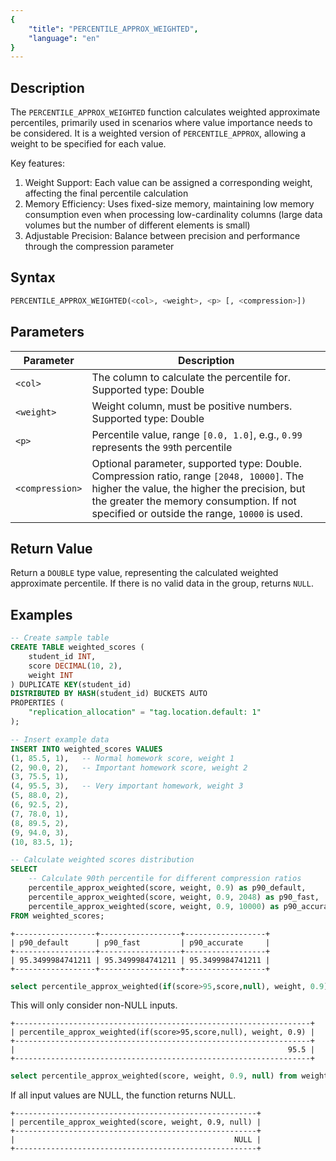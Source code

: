 ```yaml
---
{
    "title": "PERCENTILE_APPROX_WEIGHTED",
    "language": "en"
}
---
```


## Description

The `PERCENTILE_APPROX_WEIGHTED` function calculates weighted approximate percentiles, primarily used in scenarios where value importance needs to be considered. It is a weighted version of `PERCENTILE_APPROX`, allowing a weight to be specified for each value.

Key features:
1. Weight Support: Each value can be assigned a corresponding weight, affecting the final percentile calculation
2. Memory Efficiency: Uses fixed-size memory, maintaining low memory consumption even when processing low-cardinality columns (large data volumes but the number of different elements is small)
3. Adjustable Precision: Balance between precision and performance through the compression parameter

## Syntax

```sql
PERCENTILE_APPROX_WEIGHTED(<col>, <weight>, <p> [, <compression>])
```

## Parameters

| Parameter | Description |
| -- | -- |
| `<col>` | The column to calculate the percentile for. Supported type: Double |
| `<weight>` | Weight column, must be positive numbers. Supported type: Double |
| `<p>` | Percentile value, range `[0.0, 1.0]`, e.g., `0.99` represents the `99`th percentile |
| `<compression>` | Optional parameter, supported type: Double. Compression ratio, range `[2048, 10000]`. The higher the value, the higher the precision, but the greater the memory consumption. If not specified or outside the range, `10000` is used. |

## Return Value

Return a `DOUBLE` type value, representing the calculated weighted approximate percentile.
If there is no valid data in the group, returns `NULL`.

## Examples

```sql
-- Create sample table
CREATE TABLE weighted_scores (
    student_id INT,
    score DECIMAL(10, 2),
    weight INT
) DUPLICATE KEY(student_id)
DISTRIBUTED BY HASH(student_id) BUCKETS AUTO
PROPERTIES (
    "replication_allocation" = "tag.location.default: 1"
);

-- Insert example data
INSERT INTO weighted_scores VALUES
(1, 85.5, 1),   -- Normal homework score, weight 1
(2, 90.0, 2),   -- Important homework score, weight 2
(3, 75.5, 1),
(4, 95.5, 3),   -- Very important homework, weight 3
(5, 88.0, 2),
(6, 92.5, 2),
(7, 78.0, 1),
(8, 89.5, 2),
(9, 94.0, 3),
(10, 83.5, 1);

-- Calculate weighted scores distribution
SELECT 
    -- Calculate 90th percentile for different compression ratios
    percentile_approx_weighted(score, weight, 0.9) as p90_default,          -- Default compression ratio
    percentile_approx_weighted(score, weight, 0.9, 2048) as p90_fast,       -- Lower compression ratio, faster
    percentile_approx_weighted(score, weight, 0.9, 10000) as p90_accurate   -- Higher compression ratio, more accurate
FROM weighted_scores;
```

```text
+------------------+------------------+------------------+
| p90_default      | p90_fast         | p90_accurate     |
+------------------+------------------+------------------+
| 95.3499984741211 | 95.3499984741211 | 95.3499984741211 |
+------------------+------------------+------------------+
```


```sql
select percentile_approx_weighted(if(score>95,score,null), weight, 0.9) from weighted_scores;
```

This will only consider non-NULL inputs.

```text
+------------------------------------------------------------------+
| percentile_approx_weighted(if(score>95,score,null), weight, 0.9) |
+------------------------------------------------------------------+
|                                                             95.5 |
+------------------------------------------------------------------+
```

```sql
select percentile_approx_weighted(score, weight, 0.9, null) from weighted_scores;
```

If all input values are NULL, the function returns NULL.

```text
+------------------------------------------------------+
| percentile_approx_weighted(score, weight, 0.9, null) |
+------------------------------------------------------+
|                                                 NULL |
+------------------------------------------------------+
```


